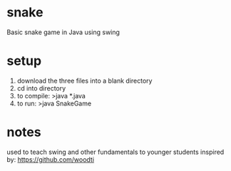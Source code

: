 # snake
Basic snake game in Java using swing
# setup
1. download the three files into a blank directory
2. cd into directory
2. to compile: >java *.java
3. to run: >java SnakeGame
# notes
used to teach swing and other fundamentals to younger students
inspired by: https://github.com/woodti
